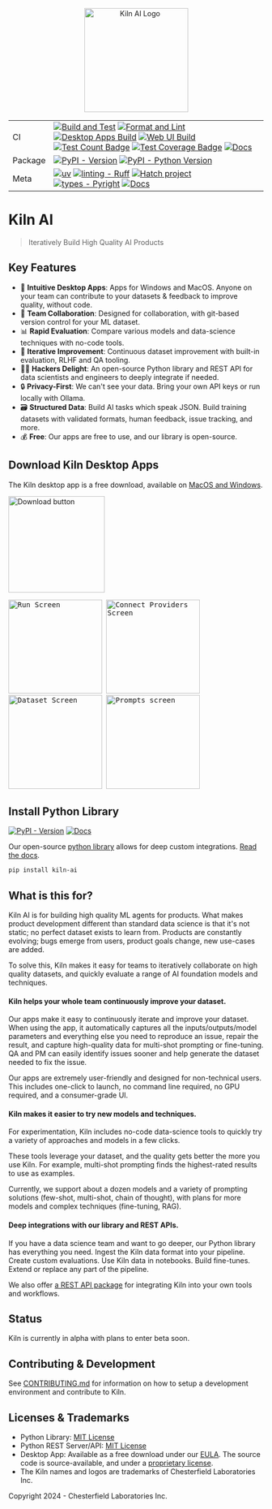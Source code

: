 <p align="center">
    <picture>
        <img width="205" alt="Kiln AI Logo" src="https://github.com/user-attachments/assets/5fbcbdf7-1feb-45c9-bd73-99a46dd0a47f">
    </picture>
</p>

|         |                                                                                                                                                                                                                                                                                                                                                                                                                                                                                                                                                                                                                                                                                                                                                                                                                                                                                                                                                                                                                                                                                                                                                                                                                                                                                                                                                               |
| ------- | ------------------------------------------------------------------------------------------------------------------------------------------------------------------------------------------------------------------------------------------------------------------------------------------------------------------------------------------------------------------------------------------------------------------------------------------------------------------------------------------------------------------------------------------------------------------------------------------------------------------------------------------------------------------------------------------------------------------------------------------------------------------------------------------------------------------------------------------------------------------------------------------------------------------------------------------------------------------------------------------------------------------------------------------------------------------------------------------------------------------------------------------------------------------------------------------------------------------------------------------------------------------------------------------------------------------------------------------------------------- |
| CI      | [![Build and Test](https://github.com/Kiln-AI/kiln/actions/workflows/build_and_test.yml/badge.svg)](https://github.com/Kiln-AI/kiln/actions/workflows/build_and_test.yml) [![Format and Lint](https://github.com/Kiln-AI/kiln/actions/workflows/format_and_lint.yml/badge.svg)](https://github.com/Kiln-AI/kiln/actions/workflows/format_and_lint.yml) [![Desktop Apps Build](https://github.com/Kiln-AI/kiln/actions/workflows/build_desktop.yml/badge.svg)](https://github.com/Kiln-AI/kiln/actions/workflows/build_desktop.yml) [![Web UI Build](https://github.com/Kiln-AI/kiln/actions/workflows/web_format_lint_build.yml/badge.svg)](https://github.com/Kiln-AI/kiln/actions/workflows/web_format_lint_build.yml) [![Test Count Badge](https://img.shields.io/endpoint?url=https://gist.githubusercontent.com/scosman/57742c1b1b60d597a6aba5d5148d728e/raw/test_count_kiln.json)](https://github.com/Kiln-AI/kiln/actions/workflows/test_count.yml) [![Test Coverage Badge](https://img.shields.io/endpoint?url=https://gist.githubusercontent.com/scosman/57742c1b1b60d597a6aba5d5148d728e/raw/library_coverage_kiln.json)](https://github.com/Kiln-AI/kiln/actions/workflows/test_count.yml) [![Docs](https://github.com/Kiln-AI/Kiln/actions/workflows/build_docs.yml/badge.svg)](https://github.com/Kiln-AI/Kiln/actions/workflows/build_docs.yml) |
| Package | [![PyPI - Version](https://img.shields.io/pypi/v/kiln-ai.svg?logo=pypi&label=PyPI&logoColor=gold)](https://pypi.org/project/kiln-ai/) [![PyPI - Python Version](https://img.shields.io/pypi/pyversions/kiln-ai.svg?logo=python&label=Python&logoColor=gold)](https://pypi.org/project/kiln-ai/)                                                                                                                                                                                                                                                                                                                                                                                                                                                                                                                                                                                                                                                                                                                                                                                                                                                                                                                                                                                                                                                               |
| Meta    | [![uv](https://img.shields.io/endpoint?url=https://raw.githubusercontent.com/astral-sh/uv/main/assets/badge/v0.json)](https://github.com/astral-sh/uv) [![linting - Ruff](https://img.shields.io/endpoint?url=https://raw.githubusercontent.com/astral-sh/ruff/main/assets/badge/v2.json)](https://github.com/astral-sh/ruff) [![Hatch project](https://img.shields.io/badge/%F0%9F%A5%9A-Hatch-4051b5.svg)](https://github.com/pypa/hatch) [![types - Pyright](https://img.shields.io/badge/types-pyright-blue.svg)](https://github.com/microsoft/pyright) [![Docs](https://img.shields.io/badge/docs-pdoc-blue)](https://kiln-ai.github.io/Kiln/kiln_core_docs/index.html)                                                                                                                                                                                                                                                                                                                                                                                                                                                                                                                                                                                                                                                                                  |

# Kiln AI

> Iteratively Build High Quality AI Products

## Key Features

- 🚀 **Intuitive Desktop Apps**: Apps for Windows and MacOS. Anyone on your team can contribute to your datasets & feedback to improve quality, without code.
- 🤝 **Team Collaboration**: Designed for collaboration, with git-based version control for your ML dataset.
- 📊 **Rapid Evaluation**: Compare various models and data-science techniques with no-code tools.
- 🔄 **Iterative Improvement**: Continuous dataset improvement with built-in evaluation, RLHF and QA tooling.
- 🧑‍💻 **Hackers Delight**: An open-source Python library and REST API for data scientists and engineers to deeply integrate if needed.
- 🔒 **Privacy-First**: We can't see your data. Bring your own API keys or run locally with Ollama.
- 🗃️ **Structured Data**: Build AI tasks which speak JSON. Build training datasets with validated formats, human feedback, issue tracking, and more.
- 💰 **Free**: Our apps are free to use, and our library is open-source.

## Download Kiln Desktop Apps

The Kiln desktop app is a free download, available on [MacOS and Windows](https://github.com/Kiln-AI/Kiln/releases/latest).

[<img width="190" alt="Download button" src="https://github.com/user-attachments/assets/09874d7a-4873-4bb7-81c8-c3939206dc81">](https://github.com/Kiln-AI/Kiln/releases/latest)

<kbd>
<img width="185" alt="Run Screen" src="https://github.com/user-attachments/assets/158efb43-4991-4c19-9e3a-28f61c919892">
</kbd>
<kbd>
<img width="185" alt="Connect Providers Screen" src="https://github.com/user-attachments/assets/b7b5a3b6-0142-4db2-af2d-3310fc583ea9">
</kbd><kbd>
<img width="185" alt="Dataset Screen" src="https://github.com/user-attachments/assets/c5f15c88-9a27-4d7b-81e6-b6350b3cb92c">
</kbd><kbd>
<img width="185" alt="Prompts screen" src="https://github.com/user-attachments/assets/70544362-8420-4a49-9e9f-34a046c837dd">
</kbd>

## Install Python Library

[![PyPI - Version](https://img.shields.io/pypi/v/kiln-ai.svg?logo=pypi&label=PyPI&logoColor=gold)](https://pypi.org/project/kiln-ai/) [![Docs](https://img.shields.io/badge/docs-pdoc-blue)](https://kiln-ai.github.io/Kiln/kiln_core_docs/index.html)

Our open-source [python library](https://pypi.org/project/kiln-ai/) allows for deep custom integrations. [Read the docs](https://kiln-ai.github.io/Kiln/kiln_core_docs/index.html).

```bash
pip install kiln-ai
```

## What is this for?

Kiln AI is for building high quality ML agents for products. What makes product development different than standard data science is that it's not static; no perfect dataset exists to learn from. Products are constantly evolving; bugs emerge from users, product goals change, new use-cases are added.

To solve this, Kiln makes it easy for teams to iteratively collaborate on high quality datasets, and quickly evaluate a range of AI foundation models and techniques.

#### Kiln helps your whole team continuously improve your dataset.

Our apps make it easy to continuously iterate and improve your dataset. When using the app, it automatically captures all the inputs/outputs/model parameters and everything else you need to reproduce an issue, repair the result, and capture high-quality data for multi-shot prompting or fine-tuning. QA and PM can easily identify issues sooner and help generate the dataset needed to fix the issue.

Our apps are extremely user-friendly and designed for non-technical users. This includes one-click to launch, no command line required, no GPU required, and a consumer-grade UI.

#### Kiln makes it easier to try new models and techniques.

For experimentation, Kiln includes no-code data-science tools to quickly try a variety of approaches and models in a few clicks.

These tools leverage your dataset, and the quality gets better the more you use Kiln. For example, multi-shot prompting finds the highest-rated results to use as examples.

Currently, we support about a dozen models and a variety of prompting solutions (few-shot, multi-shot, chain of thought), with plans for more models and complex techniques (fine-tuning, RAG).

#### Deep integrations with our library and REST APIs.

If you have a data science team and want to go deeper, our Python library has everything you need. Ingest the Kiln data format into your pipeline. Create custom evaluations. Use Kiln data in notebooks. Build fine-tunes. Extend or replace any part of the pipeline.

We also offer [a REST API package](https://pypi.org/project/kiln-server/) for integrating Kiln into your own tools and workflows.

## Status

Kiln is currently in alpha with plans to enter beta soon.

## Contributing & Development

See [CONTRIBUTING.md](CONTRIBUTING.md) for information on how to setup a development environment and contribute to Kiln.

## Licenses & Trademarks

- Python Library: [MIT License](libs/core/LICENSE.txt)
- Python REST Server/API: [MIT License](libs/server/LICENSE.txt)
- Desktop App: Available as a free download under our [EULA](app/EULA.md). The source code is source-available, and under a [proprietary license](app/LICENSE.txt).
- The Kiln names and logos are trademarks of Chesterfield Laboratories Inc.

Copyright 2024 - Chesterfield Laboratories Inc.
